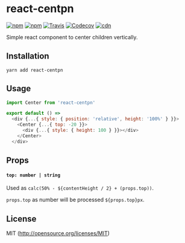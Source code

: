 # react-centpn

[![npm](https://img.shields.io/npm/v/react-centpn.svg?style=flat-square)](https://www.npmjs.com/package/react-centpn)
[![npm](https://img.shields.io/npm/dm/react-centpn.svg?style=flat-square)](https://www.npmjs.com/package/react-centpn)
[![Travis](https://img.shields.io/travis/kthjm/react-centpn.svg?style=flat-square)](https://travis-ci.org/kthjm/react-centpn)
[![Codecov](https://img.shields.io/codecov/c/github/kthjm/react-centpn.svg?style=flat-square)](https://codecov.io/gh/kthjm/react-centpn)
[![cdn](https://img.shields.io/badge/jsdelivr-latest-e84d3c.svg?style=flat-square)](https://cdn.jsdelivr.net/npm/react-centpn/min.js)

Simple react component to center children vertically.

## Installation
```shell
yarn add react-centpn
```

## Usage
```js
import Center from 'react-centpn'

export default () =>
  <div {...{ style: { position: 'relative', height: '100%' } }}>
    <Center {...{ top: -20 }}>
      <div {...{ style: { height: 100 } }}></div>
    </Center>
  </div>
```

## Props
#### `top: number | string`

Used as `calc(50% - ${contentHeight / 2} + (props.top))`.

`props.top` as number will be processed `${props.top}px`.

## License
MIT (http://opensource.org/licenses/MIT)